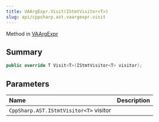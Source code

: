 ```yaml
---
title: VAArgExpr.Visit(IStmtVisitor<T>)
slug: api/cppsharp.ast.vaargexpr.visit
---
```

Method in [VAArgExpr](/api/cppsharp/ast/vaargexpr)

## Summary



```csharp
public override T Visit<T>(IStmtVisitor<T> visitor);
```

## Parameters

|Name|Description|
|:---|:---|
|`CppSharp.AST.IStmtVisitor<T>` visitor||

